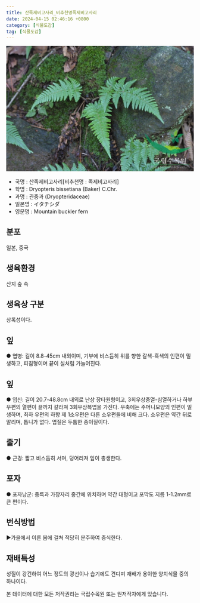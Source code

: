 ```yaml
---
title: 산족제비고사리_비추천명족제비고사리
date: 2024-04-15 02:46:16 +0800
category: [식물도감]
tag: [식물도감]
---
```




![산족제비고사리[비추천명 : 족제비고사리]](/assets/img/fileUpload/plants/basic/Dryopteridaceae/Dryopteris/3624/1_th2.JPG)
- 국명 : 산족제비고사리[비추천명 : 족제비고사리]
- 학명 : Dryopteris bissetiana (Baker) C.Chr.
- 과명 : 관중과 (Dryopteridaceae)
- 일본명 : イタチシダ
- 영문명 : Mountain buckler fern


## 분포
일본, 중국
## 생육환경
산지 숲 속 
## 생육상 구분
상록성이다. 
## 잎
● 엽병: 길이 8.8-45cm 내외이며, 기부에 비스듬히 위를 향한 갈색-흑색의 인편이 밀생하고, 피침형이며 끝이 실처럼 가늘어진다. 
## 잎
● 엽신: 길이 20.7-48.8cm 내외로 난상 장타원형이고, 3회우상중열-심열하거나 하부 우편의 열편이 끝까지 갈라져 3회우상복엽을 가진다. 우축에는 주머니모양의 인편이 밀생하며, 최하 우편의 하향 제 1소우편은 다른 소우편들에 비해 크다. 소우편은 약간 뒤로 말리며, 톱니가 없다. 엽질은 두툼한 종이질이다. 
## 줄기
● 근경: 짧고 비스듬히 서며, 덩어리져 잎이 총생한다. 
## 포자
● 포자낭군: 중륵과 가장자리 중간에 위치하며 약간 대형이고 포막도 지름 1-1.2mm로 큰 편이다. 
## 번식방법
▶가을에서 이른 봄에 걸쳐 적당히 분주하여 증식한다.
## 재배특성
성질이 강건하여 어느 정도의 광선이나 습기에도 견디며 재배가 용이한 양치식물 중의 하나이다.






본 데이터에 대한 모든 저작권리는 국립수목원 또는 원저작자에게 있습니다.

